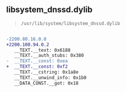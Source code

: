 ## libsystem_dnssd.dylib

> `/usr/lib/system/libsystem_dnssd.dylib`

```diff

-2200.80.16.0.0
+2200.100.94.0.2
   __TEXT.__text: 0x6188
   __TEXT.__auth_stubs: 0x380
-  __TEXT.__const: 0xea
+  __TEXT.__const: 0xf2
   __TEXT.__cstring: 0x1a8e
   __TEXT.__unwind_info: 0x1b0
   __DATA_CONST.__got: 0x18

```
